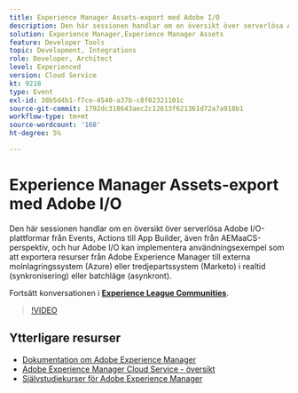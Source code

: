 ```yaml
---
title: Experience Manager Assets-export med Adobe I/O
description: Den här sessionen handlar om en översikt över serverlösa Adobe I/O-plattformar från Events, Actions till App Builder, även från AEMaaCS-perspektiv, och hur Adobe I/O kan implementera användningsexempel som att exportera resurser från Adobe Experience Manager till externa molnlagringssystem (Azure) eller tredjepartssystem (Marketo) i realtid (synkronisering) eller batchläge (asynkront).
solution: Experience Manager,Experience Manager Assets
feature: Developer Tools
topic: Development, Integrations
role: Developer, Architect
level: Experienced
version: Cloud Service
kt: 9218
type: Event
exl-id: 38b5d4b1-f7ce-4540-a37b-c8f02321101c
source-git-commit: 1792dc318643aec2c12613f621361d72a7a918b1
workflow-type: tm+mt
source-wordcount: '168'
ht-degree: 5%

---
```


# Experience Manager Assets-export med Adobe I/O

Den här sessionen handlar om en översikt över serverlösa Adobe I/O-plattformar från Events, Actions till App Builder, även från AEMaaCS-perspektiv, och hur Adobe I/O kan implementera användningsexempel som att exportera resurser från Adobe Experience Manager till externa molnlagringssystem (Azure) eller tredjepartssystem (Marketo) i realtid (synkronisering) eller batchläge (asynkront).

Fortsätt konversationen i **[Experience League Communities](https://adobe.ly/3mkDXo6)**.

>[!VIDEO](https://video.tv.adobe.com/v/337842/?quality=12&learn=on&hidetitle=true)

## Ytterligare resurser

- [Dokumentation om Adobe Experience Manager ](https://experienceleague.adobe.com/docs/experience-manager-cloud-service.html)
- [Adobe Experience Manager Cloud Service - översikt](https://experienceleague.adobe.com/docs/experience-manager-cloud-service/overview/home.html)
- [Självstudiekurser för Adobe Experience Manager](https://experienceleague.adobe.com/docs/experience-manager-tutorials.html)
